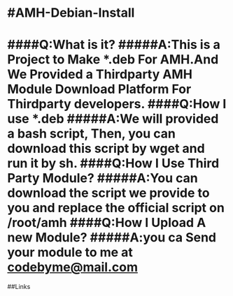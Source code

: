 #AMH-Debian-Install
==================
####Q:What is it?
#####A:This is a Project to Make *.deb For AMH.And We Provided a Thirdparty AMH Module Download Platform For Thirdparty developers.
####Q:How I use *.deb
#####A:We will provided a bash script, Then, you can download this script by **wget** and run it by **sh**.
####Q:How I Use Third Party Module?
#####A:You can download the script we provide to you and replace the official script on /root/amh
####Q:How I Upload A new Module?
#####A:you ca Send your module to me at **codebyme@mail.com**
===============
##Links
